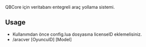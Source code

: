 QBCore için veritabanı entegreli araç yollama sistemi.
## Usage
- Kullanımdan önce config.lua dosyasına licenseID eklemelisiniz.
- /aracver [OyuncuID] [Model]
